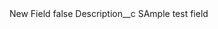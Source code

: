 <?xml version="1.0" encoding="UTF-8"?>
<CustomMetadata xmlns="http://soap.sforce.com/2006/04/metadata" xmlns:xsi="http://www.w3.org/2001/XMLSchema-instance" xmlns:xsd="http://www.w3.org/2001/XMLSchema">
    <label>New Field</label>
    <protected>false</protected>
    <values>
        <field>Description__c</field>
        <value xsi:type="xsd:string">SAmple test field</value>
    </values>
</CustomMetadata>

